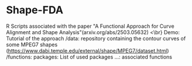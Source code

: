 # Shape-FDA
R Scripts associated with the paper "A Functional Approach for Curve Alignment and Shape Analysis"(arxiv.org/abs/2503.05632) <\br}
  Demo:  Tutorial of the approach
  /data: repository containing the contour curves of some MPEG7 shapes (https://www.dabi.temple.edu/external/shape/MPEG7/dataset.html)
  /functions: 
    packages: List of used packages 
    ...: associated functions  
